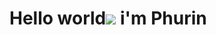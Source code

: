 Hello world![](https://user-images.githubusercontent.com/18350557/176309783-0785949b-9127-417c-8b55-ab5a4333674e.gif) i'm **Phurin**
==============================================================================================================================
